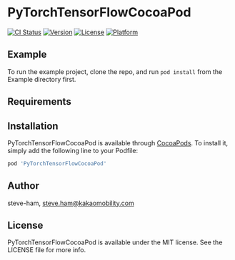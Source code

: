 # PyTorchTensorFlowCocoaPod

[![CI Status](https://img.shields.io/travis/steve-ham/PyTorchTensorFlowCocoaPod.svg?style=flat)](https://travis-ci.org/steve-ham/PyTorchTensorFlowCocoaPod)
[![Version](https://img.shields.io/cocoapods/v/PyTorchTensorFlowCocoaPod.svg?style=flat)](https://cocoapods.org/pods/PyTorchTensorFlowCocoaPod)
[![License](https://img.shields.io/cocoapods/l/PyTorchTensorFlowCocoaPod.svg?style=flat)](https://cocoapods.org/pods/PyTorchTensorFlowCocoaPod)
[![Platform](https://img.shields.io/cocoapods/p/PyTorchTensorFlowCocoaPod.svg?style=flat)](https://cocoapods.org/pods/PyTorchTensorFlowCocoaPod)

## Example

To run the example project, clone the repo, and run `pod install` from the Example directory first.

## Requirements

## Installation

PyTorchTensorFlowCocoaPod is available through [CocoaPods](https://cocoapods.org). To install
it, simply add the following line to your Podfile:

```ruby
pod 'PyTorchTensorFlowCocoaPod'
```

## Author

steve-ham, steve.ham@kakaomobility.com

## License

PyTorchTensorFlowCocoaPod is available under the MIT license. See the LICENSE file for more info.
